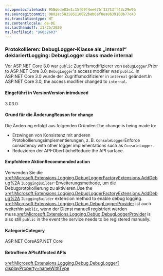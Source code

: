 ```yaml
---
ms.openlocfilehash: 958dede03e1c15f69f4ee676f13713ff43c29e96
ms.sourcegitcommit: 0802ac583585110022beb6af8ea0b39188b77c43
ms.translationtype: HT
ms.contentlocale: de-DE
ms.lasthandoff: 11/25/2020
ms.locfileid: "96032603"
---
```

### <a name="logging-debuglogger-class-made-internal"></a><span data-ttu-id="5cc6f-101">Protokollieren: DebugLogger-Klasse als „internal“ deklariert</span><span class="sxs-lookup"><span data-stu-id="5cc6f-101">Logging: DebugLogger class made internal</span></span>

<span data-ttu-id="5cc6f-102">Vor ASP.NET Core 3.0 war `public` Zugriffsmodifizierer von `DebugLogger`.</span><span class="sxs-lookup"><span data-stu-id="5cc6f-102">Prior to ASP.NET Core 3.0, `DebugLogger`'s access modifier was `public`.</span></span> <span data-ttu-id="5cc6f-103">In ASP.NET Core 3.0 wurde der Zugriffsmodifizierer in `internal` geändert.</span><span class="sxs-lookup"><span data-stu-id="5cc6f-103">In ASP.NET Core 3.0, the access modifier changed to `internal`.</span></span>

#### <a name="version-introduced"></a><span data-ttu-id="5cc6f-104">Eingeführt in Version</span><span class="sxs-lookup"><span data-stu-id="5cc6f-104">Version introduced</span></span>

<span data-ttu-id="5cc6f-105">3.0</span><span class="sxs-lookup"><span data-stu-id="5cc6f-105">3.0</span></span>

#### <a name="reason-for-change"></a><span data-ttu-id="5cc6f-106">Grund für die Änderung</span><span class="sxs-lookup"><span data-stu-id="5cc6f-106">Reason for change</span></span>

<span data-ttu-id="5cc6f-107">Die Änderung erfolgt aus folgenden Gründen:</span><span class="sxs-lookup"><span data-stu-id="5cc6f-107">The change is being made to:</span></span>

* <span data-ttu-id="5cc6f-108">Erzwingen von Konsistenz mit anderen Protokollierungsimplementierungen, z. B. `ConsoleLogger`</span><span class="sxs-lookup"><span data-stu-id="5cc6f-108">Enforce consistency with other logger implementations such as `ConsoleLogger`.</span></span>
* <span data-ttu-id="5cc6f-109">Reduzieren der API-Oberfläche</span><span class="sxs-lookup"><span data-stu-id="5cc6f-109">Reduce the API surface.</span></span>

#### <a name="recommended-action"></a><span data-ttu-id="5cc6f-110">Empfohlene Aktion</span><span class="sxs-lookup"><span data-stu-id="5cc6f-110">Recommended action</span></span>

<span data-ttu-id="5cc6f-111">Verwenden Sie die <xref:Microsoft.Extensions.Logging.DebugLoggerFactoryExtensions.AddDebug%2A> `ILoggingBuilder`-Erweiterungsmethode, um die Debugprotokollierung zu aktivieren.</span><span class="sxs-lookup"><span data-stu-id="5cc6f-111">Use the <xref:Microsoft.Extensions.Logging.DebugLoggerFactoryExtensions.AddDebug%2A> `ILoggingBuilder` extension method to enable debug logging.</span></span> <span data-ttu-id="5cc6f-112"><xref:Microsoft.Extensions.Logging.Debug.DebugLoggerProvider> ist auch weiterhin `public`, wenn der Dienst manuell registriert werden muss.</span><span class="sxs-lookup"><span data-stu-id="5cc6f-112"><xref:Microsoft.Extensions.Logging.Debug.DebugLoggerProvider> is also still `public` in the event the service needs to be registered manually.</span></span>

#### <a name="category"></a><span data-ttu-id="5cc6f-113">Kategorie</span><span class="sxs-lookup"><span data-stu-id="5cc6f-113">Category</span></span>

<span data-ttu-id="5cc6f-114">ASP.NET Core</span><span class="sxs-lookup"><span data-stu-id="5cc6f-114">ASP.NET Core</span></span>

#### <a name="affected-apis"></a><span data-ttu-id="5cc6f-115">Betroffene APIs</span><span class="sxs-lookup"><span data-stu-id="5cc6f-115">Affected APIs</span></span>

<xref:Microsoft.Extensions.Logging.Debug.DebugLogger?displayProperty=nameWithType>

<!--

#### Affected APIs

`T:Microsoft.Extensions.Logging.Debug.DebugLogger`

-->
